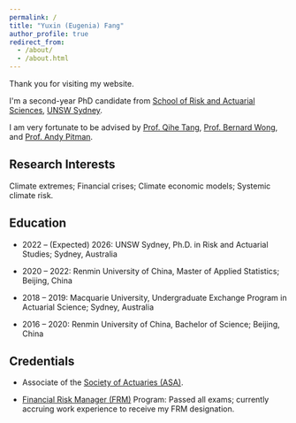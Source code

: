 ```yaml
---
permalink: /
title: "Yuxin (Eugenia) Fang"
author_profile: true
redirect_from: 
  - /about/
  - /about.html
---
```


Thank you for visiting my website.

I'm a second-year PhD candidate from [School of Risk and Actuarial Sciences](https://www.unsw.edu.au/business/our-schools/risk-actuarial), [UNSW Sydney](https://www.unsw.edu.au/).

I am very fortunate to be advised by [Prof. Qihe Tang](https://www.unsw.edu.au/staff/qihe-tang), [Prof. Bernard Wong](https://www.unsw.edu.au/staff/bernard-wong), and [Prof. Andy Pitman](https://research.unsw.edu.au/people/professor-andy-pitman).

Research Interests
---
Climate extremes; Financial crises; Climate economic models; Systemic climate risk.​

Education
---
* 2022 – (Expected) 2026: UNSW Sydney, Ph.D. in Risk and Actuarial Studies; Sydney, Australia

* 2020 – 2022: Renmin University of China, Master of Applied Statistics; Beijing, China	

* 2018 – 2019: Macquarie University, Undergraduate Exchange Program in Actuarial Science; Sydney, Australia	

* 2016 – 2020: Renmin University of China, Bachelor of Science; Beijing, China	


Credentials
---
* Associate of the [Society of Actuaries (ASA)](https://www.soa.org/education/exam-req/edu-asa-req/).

* [Financial Risk Manager (FRM)](https://www.garp.org/frm) Program: Passed all exams; currently accruing work experience to receive my FRM designation.
